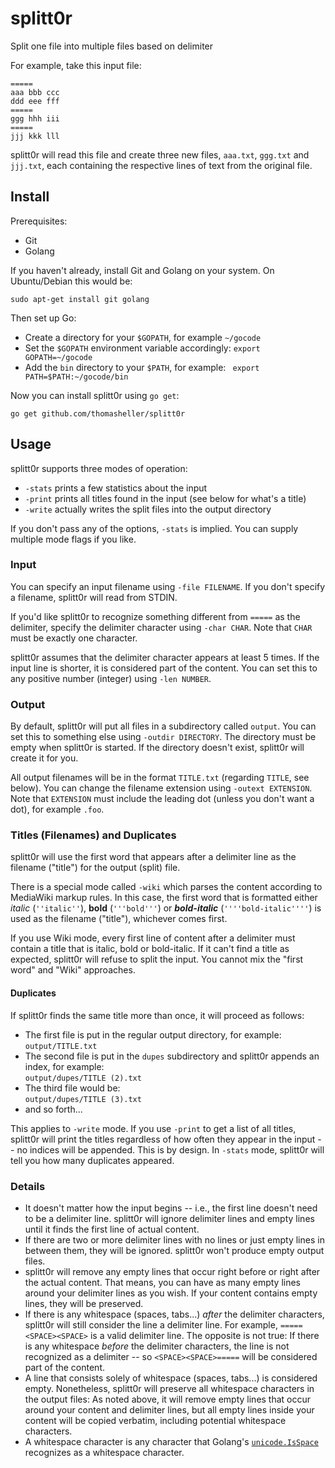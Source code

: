 # splitt0r

Split one file into multiple files based on delimiter

For example, take this input file:

```
=====
aaa bbb ccc
ddd eee fff
=====
ggg hhh iii
=====
jjj kkk lll
```

splitt0r will read this file and create three new files, `aaa.txt`, `ggg.txt` and `jjj.txt`, each containing the respective lines of text from the original file.

## Install

Prerequisites:
  - Git
  - Golang

If you haven't already, install Git and Golang on your system. On
Ubuntu/Debian this would be:

```
sudo apt-get install git golang
```

Then set up Go:
  - Create a directory for your `$GOPATH`, for example `~/gocode`
  - Set the `$GOPATH` environment variable accordingly: `export GOPATH=~/gocode`
  - Add the `bin` directory to your `$PATH`, for example: ` export PATH=$PATH:~/gocode/bin`

Now you can install splitt0r using `go get`:

```
go get github.com/thomasheller/splitt0r
```

## Usage

splitt0r supports three modes of operation:
  - `-stats` prints a few statistics about the input
  - `-print` prints all titles found in the input (see below for what's a title)
  - `-write` actually writes the split files into the output directory

If you don't pass any of the options, `-stats` is implied. You can supply multiple mode flags if you like.

### Input

You can specify an input filename using `-file FILENAME`.
If you don't specify a filename, splitt0r will read from STDIN.

If you'd like splitt0r to recognize something different from `=====` as the delimiter,
specify the delimiter character using `-char CHAR`.
Note that `CHAR` must be exactly one character.

splitt0r assumes that the delimiter character appears at least 5 times.
If the input line is shorter, it is considered part of the content.
You can set this to any positive number (integer) using `-len NUMBER`.

### Output

By default, splitt0r will put all files in a subdirectory called `output`.
You can set this to something else using `-outdir DIRECTORY`.
The directory must be empty when splitt0r is started.
If the directory doesn't exist, splitt0r will create it for you.

All output filenames will be in the format `TITLE.txt` (regarding `TITLE`, see below).
You can change the filename extension using `-outext EXTENSION`.
Note that `EXTENSION` must include the leading dot (unless you don't want a dot), for example `.foo`.

### Titles (Filenames) and Duplicates

splitt0r will use the first word that appears after a delimiter line as the filename ("title") for the output (split) file.

There is a special mode called `-wiki` which parses the content according to MediaWiki markup rules.
In this case, the first word that is formatted either *italic* (`''italic''`), **bold** (`'''bold'''`) or ***bold-italic*** (`''''bold-italic''''`) is used as the filename ("title"), whichever comes first.

If you use Wiki mode, every first line of content after a delimiter must contain a title that is italic, bold or bold-italic. If it can't find a title as expected, splitt0r will refuse to split the input. You cannot mix the "first word" and "Wiki" approaches.

#### Duplicates

If splitt0r finds the same title more than once, it will proceed as follows:
  - The first file is put in the regular output directory, for example:  
  `output/TITLE.txt`
  - The second file is put in the `dupes` subdirectory and splitt0r appends an index, for example:  
  `output/dupes/TITLE (2).txt`
  - The third file would be:  
  `output/dupes/TITLE (3).txt`
  - and so forth...

This applies to `-write` mode. If you use `-print` to get a list of all titles, splitt0r will print the titles regardless of how often they appear in the input -- no indices will be appended. This is by design. In `-stats` mode, splitt0r will tell you how many duplicates appeared.

### Details

  - It doesn't matter how the input begins -- i.e., the first line doesn't need to be a delimiter line. splitt0r will ignore delimiter lines and empty lines until it finds the first line of actual content.
  - If there are two or more delimiter lines with no lines or just empty lines in between them, they will be ignored. splitt0r won't produce empty output files.
  - splitt0r will remove any empty lines that occur right before or right after the actual content. That means, you can have as many empty lines around your delimiter lines as you wish. If your content contains empty lines, they will be preserved.
  - If there is any whitespace (spaces, tabs...) *after* the delimiter characters, splitt0r will still consider the line a delimiter line. For example, `=====<SPACE><SPACE>` is a valid delimiter line. The opposite is not true: If there is any whitespace *before* the delimiter characters, the line is not recognized as a delimiter -- so `<SPACE><SPACE>=====` will be considered part of the content.
  - A line that consists solely of whitespace (spaces, tabs...) is considered empty. Nonetheless, splitt0r will preserve all whitespace characters in the output files: As noted above, it will remove empty lines that occur around your content and delimiter lines, but all empty lines inside your content will be copied verbatim, including potential whitespace characters.
  - A whitespace character is any character that Golang's [`unicode.IsSpace`](https://golang.org/pkg/unicode/#IsSpace) recognizes as a whitespace character.
